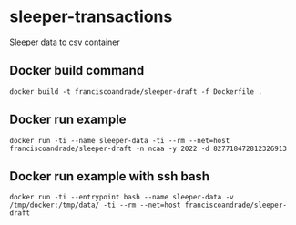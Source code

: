 # sleeper-transactions
Sleeper data to csv container

## Docker build command
`docker build -t franciscoandrade/sleeper-draft -f Dockerfile .`

## Docker run example
`docker run -ti --name sleeper-data -ti --rm --net=host franciscoandrade/sleeper-draft -n ncaa -y 2022 -d 827718472812326913`

## Docker run example with ssh bash
`docker run -ti --entrypoint bash --name sleeper-data -v /tmp/docker:/tmp/data/ -ti --rm --net=host franciscoandrade/sleeper-draft`
